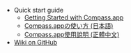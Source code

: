 * Quick start guide
  * [Getting Started with Compass.app](getting_started_with_compassapp.html)
  * [Compass.appの使い方 (日本語)](getting_started_with_compassapp-jp.html)
  * [Compass.app使用說明 (正體中文)](getting_started_with_compassapp-tw.html)
* [Wiki on GitHub](https://github.com/KKBOX/CompassApp/wiki)
